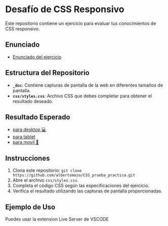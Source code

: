 # Desafío de CSS Responsivo

Este repositorio contiene un ejercicio para evaluar tus conocimientos de CSS responsivo.

## Enunciado

- [Enunciado del ejercicio](https://www.youtube.com/watch?v=775ZoH-45sE)

## Estructura del Repositorio

- **`_doc`**: Contiene capturas de pantalla de la web en diferentes tamaños de pantalla.
- **`css/styles.css`**: Archivo CSS que debes completar para obtener el resultado deseado.

## Resultado Esperado

- [para desktop 💻](./_doc/CSSPRUEBALARGE.png)
- [para tablet ](./_doc/CSSPRUEBATABLET.png)
- [para movil 📱 ](./_doc/CSSPRUEBAMOVIL.png)

## Instrucciones

1. Clona este repositorio: `git clone https://github.com/albertomozo/CSS_prueba_practica.git`
2. Abre el archivo `css/styles.css`.
3. Completa el código CSS según las especificaciones del ejercicio.
4. Verifica el resultado utilizando las capturas de pantalla proporcionadas.

## Ejemplo de Uso

Puedes usar la extension Live Server de VSCODE
